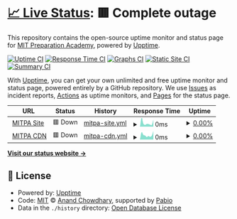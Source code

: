 # [📈 Live Status](https://demo.upptime.js.org): <!--live status--> **🟥 Complete outage**

This repository contains the open-source uptime monitor and status page for [MIT Preparation Academy](mitpa.tech), powered by [Upptime](https://github.com/upptime/upptime).

[![Uptime CI](https://github.com/MITPAcademy/status.mitpa.tech/workflows/Uptime%20CI/badge.svg)](https://github.com/MITPAcademy/status.mitpa.tech/actions?query=workflow%3A%22Uptime+CI%22)
[![Response Time CI](https://github.com/MITPAcademy/status.mitpa.tech/workflows/Response%20Time%20CI/badge.svg)](https://github.com/MITPAcademy/status.mitpa.tech/actions?query=workflow%3A%22Response+Time+CI%22)
[![Graphs CI](https://github.com/MITPAcademy/status.mitpa.tech/workflows/Graphs%20CI/badge.svg)](https://github.com/MITPAcademy/status.mitpa.tech/actions?query=workflow%3A%22Graphs+CI%22)
[![Static Site CI](https://github.com/MITPAcademy/status.mitpa.tech/workflows/Static%20Site%20CI/badge.svg)](https://github.com/MITPAcademy/status.mitpa.tech/actions?query=workflow%3A%22Static+Site+CI%22)
[![Summary CI](https://github.com/MITPAcademy/status.mitpa.tech/workflows/Summary%20CI/badge.svg)](https://github.com/MITPAcademy/status.mitpa.tech/actions?query=workflow%3A%22Summary+CI%22)

With [Upptime](https://upptime.js.org), you can get your own unlimited and free uptime monitor and status page, powered entirely by a GitHub repository. We use [Issues](https://github.com/MITPAcademy/status.mitpa.tech/issues) as incident reports, [Actions](https://github.com/MITPAcademy/status.mitpa.tech/actions) as uptime monitors, and [Pages](https://demo.upptime.js.org) for the status page.

<!--start: status pages-->
<!-- This summary is generated by Upptime (https://github.com/upptime/upptime) -->
<!-- Do not edit this manually, your changes will be overwritten -->
<!-- prettier-ignore -->
| URL | Status | History | Response Time | Uptime |
| --- | ------ | ------- | ------------- | ------ |
| <img alt="" src="https://icons.duckduckgo.com/ip3/mitpa.tech.ico" height="13"> [MITPA Site](https://mitpa.tech) | 🟥 Down | [mitpa-site.yml](https://github.com/MITPAcademy/status.mitpa.tech/commits/HEAD/history/mitpa-site.yml) | <details><summary><img alt="Response time graph" src="./graphs/mitpa-site/response-time-week.png" height="20"> 0ms</summary><br><a href="https://demo.upptime.js.org/history/mitpa-site"><img alt="Response time 0" src="https://img.shields.io/endpoint?url=https%3A%2F%2Fraw.githubusercontent.com%2FMITPAcademy%2Fstatus.mitpa.tech%2FHEAD%2Fapi%2Fmitpa-site%2Fresponse-time.json"></a><br><a href="https://demo.upptime.js.org/history/mitpa-site"><img alt="24-hour response time 0" src="https://img.shields.io/endpoint?url=https%3A%2F%2Fraw.githubusercontent.com%2FMITPAcademy%2Fstatus.mitpa.tech%2FHEAD%2Fapi%2Fmitpa-site%2Fresponse-time-day.json"></a><br><a href="https://demo.upptime.js.org/history/mitpa-site"><img alt="7-day response time 0" src="https://img.shields.io/endpoint?url=https%3A%2F%2Fraw.githubusercontent.com%2FMITPAcademy%2Fstatus.mitpa.tech%2FHEAD%2Fapi%2Fmitpa-site%2Fresponse-time-week.json"></a><br><a href="https://demo.upptime.js.org/history/mitpa-site"><img alt="30-day response time 0" src="https://img.shields.io/endpoint?url=https%3A%2F%2Fraw.githubusercontent.com%2FMITPAcademy%2Fstatus.mitpa.tech%2FHEAD%2Fapi%2Fmitpa-site%2Fresponse-time-month.json"></a><br><a href="https://demo.upptime.js.org/history/mitpa-site"><img alt="1-year response time 0" src="https://img.shields.io/endpoint?url=https%3A%2F%2Fraw.githubusercontent.com%2FMITPAcademy%2Fstatus.mitpa.tech%2FHEAD%2Fapi%2Fmitpa-site%2Fresponse-time-year.json"></a></details> | <details><summary><a href="https://demo.upptime.js.org/history/mitpa-site">0.00%</a></summary><a href="https://demo.upptime.js.org/history/mitpa-site"><img alt="All-time uptime 0.00%" src="https://img.shields.io/endpoint?url=https%3A%2F%2Fraw.githubusercontent.com%2FMITPAcademy%2Fstatus.mitpa.tech%2FHEAD%2Fapi%2Fmitpa-site%2Fuptime.json"></a><br><a href="https://demo.upptime.js.org/history/mitpa-site"><img alt="24-hour uptime 0.00%" src="https://img.shields.io/endpoint?url=https%3A%2F%2Fraw.githubusercontent.com%2FMITPAcademy%2Fstatus.mitpa.tech%2FHEAD%2Fapi%2Fmitpa-site%2Fuptime-day.json"></a><br><a href="https://demo.upptime.js.org/history/mitpa-site"><img alt="7-day uptime 0.00%" src="https://img.shields.io/endpoint?url=https%3A%2F%2Fraw.githubusercontent.com%2FMITPAcademy%2Fstatus.mitpa.tech%2FHEAD%2Fapi%2Fmitpa-site%2Fuptime-week.json"></a><br><a href="https://demo.upptime.js.org/history/mitpa-site"><img alt="30-day uptime 0.00%" src="https://img.shields.io/endpoint?url=https%3A%2F%2Fraw.githubusercontent.com%2FMITPAcademy%2Fstatus.mitpa.tech%2FHEAD%2Fapi%2Fmitpa-site%2Fuptime-month.json"></a><br><a href="https://demo.upptime.js.org/history/mitpa-site"><img alt="1-year uptime 0.00%" src="https://img.shields.io/endpoint?url=https%3A%2F%2Fraw.githubusercontent.com%2FMITPAcademy%2Fstatus.mitpa.tech%2FHEAD%2Fapi%2Fmitpa-site%2Fuptime-year.json"></a></details>
| <img alt="" src="https://icons.duckduckgo.com/ip3/cdn.mitpa.tech.ico" height="13"> [MITPA CDN](https://cdn.mitpa.tech) | 🟥 Down | [mitpa-cdn.yml](https://github.com/MITPAcademy/status.mitpa.tech/commits/HEAD/history/mitpa-cdn.yml) | <details><summary><img alt="Response time graph" src="./graphs/mitpa-cdn/response-time-week.png" height="20"> 0ms</summary><br><a href="https://demo.upptime.js.org/history/mitpa-cdn"><img alt="Response time 0" src="https://img.shields.io/endpoint?url=https%3A%2F%2Fraw.githubusercontent.com%2FMITPAcademy%2Fstatus.mitpa.tech%2FHEAD%2Fapi%2Fmitpa-cdn%2Fresponse-time.json"></a><br><a href="https://demo.upptime.js.org/history/mitpa-cdn"><img alt="24-hour response time 0" src="https://img.shields.io/endpoint?url=https%3A%2F%2Fraw.githubusercontent.com%2FMITPAcademy%2Fstatus.mitpa.tech%2FHEAD%2Fapi%2Fmitpa-cdn%2Fresponse-time-day.json"></a><br><a href="https://demo.upptime.js.org/history/mitpa-cdn"><img alt="7-day response time 0" src="https://img.shields.io/endpoint?url=https%3A%2F%2Fraw.githubusercontent.com%2FMITPAcademy%2Fstatus.mitpa.tech%2FHEAD%2Fapi%2Fmitpa-cdn%2Fresponse-time-week.json"></a><br><a href="https://demo.upptime.js.org/history/mitpa-cdn"><img alt="30-day response time 0" src="https://img.shields.io/endpoint?url=https%3A%2F%2Fraw.githubusercontent.com%2FMITPAcademy%2Fstatus.mitpa.tech%2FHEAD%2Fapi%2Fmitpa-cdn%2Fresponse-time-month.json"></a><br><a href="https://demo.upptime.js.org/history/mitpa-cdn"><img alt="1-year response time 0" src="https://img.shields.io/endpoint?url=https%3A%2F%2Fraw.githubusercontent.com%2FMITPAcademy%2Fstatus.mitpa.tech%2FHEAD%2Fapi%2Fmitpa-cdn%2Fresponse-time-year.json"></a></details> | <details><summary><a href="https://demo.upptime.js.org/history/mitpa-cdn">0.00%</a></summary><a href="https://demo.upptime.js.org/history/mitpa-cdn"><img alt="All-time uptime 0.00%" src="https://img.shields.io/endpoint?url=https%3A%2F%2Fraw.githubusercontent.com%2FMITPAcademy%2Fstatus.mitpa.tech%2FHEAD%2Fapi%2Fmitpa-cdn%2Fuptime.json"></a><br><a href="https://demo.upptime.js.org/history/mitpa-cdn"><img alt="24-hour uptime 0.00%" src="https://img.shields.io/endpoint?url=https%3A%2F%2Fraw.githubusercontent.com%2FMITPAcademy%2Fstatus.mitpa.tech%2FHEAD%2Fapi%2Fmitpa-cdn%2Fuptime-day.json"></a><br><a href="https://demo.upptime.js.org/history/mitpa-cdn"><img alt="7-day uptime 0.00%" src="https://img.shields.io/endpoint?url=https%3A%2F%2Fraw.githubusercontent.com%2FMITPAcademy%2Fstatus.mitpa.tech%2FHEAD%2Fapi%2Fmitpa-cdn%2Fuptime-week.json"></a><br><a href="https://demo.upptime.js.org/history/mitpa-cdn"><img alt="30-day uptime 0.00%" src="https://img.shields.io/endpoint?url=https%3A%2F%2Fraw.githubusercontent.com%2FMITPAcademy%2Fstatus.mitpa.tech%2FHEAD%2Fapi%2Fmitpa-cdn%2Fuptime-month.json"></a><br><a href="https://demo.upptime.js.org/history/mitpa-cdn"><img alt="1-year uptime 0.00%" src="https://img.shields.io/endpoint?url=https%3A%2F%2Fraw.githubusercontent.com%2FMITPAcademy%2Fstatus.mitpa.tech%2FHEAD%2Fapi%2Fmitpa-cdn%2Fuptime-year.json"></a></details>

<!--end: status pages-->

[**Visit our status website →**](https://demo.upptime.js.org)

## 📄 License

- Powered by: [Upptime](https://github.com/upptime/upptime)
- Code: [MIT](./LICENSE) © [Anand Chowdhary](https://anandchowdhary.com), supported by [Pabio](https://pabio.com)
- Data in the `./history` directory: [Open Database License](https://opendatacommons.org/licenses/odbl/1-0/)
